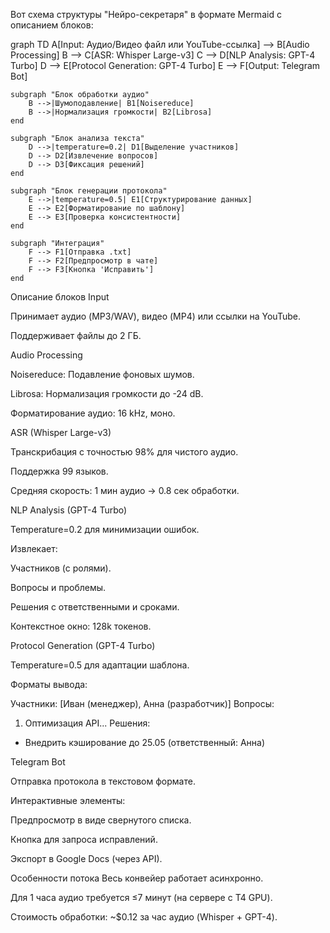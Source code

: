 Вот схема структуры "Нейро-секретаря" в формате Mermaid с описанием блоков:

graph TD
    A[Input: Аудио/Видео файл или YouTube-ссылка] --> B[Audio Processing]
    B --> C[ASR: Whisper Large-v3]
    C --> D[NLP Analysis: GPT-4 Turbo]
    D --> E[Protocol Generation: GPT-4 Turbo]
    E --> F[Output: Telegram Bot]

    subgraph "Блок обработки аудио"
        B -->|Шумоподавление| B1[Noisereduce]
        B -->|Нормализация громкости| B2[Librosa]
    end

    subgraph "Блок анализа текста"
        D -->|temperature=0.2| D1[Выделение участников]
        D --> D2[Извлечение вопросов]
        D --> D3[Фиксация решений]
    end

    subgraph "Блок генерации протокола"
        E -->|temperature=0.5| E1[Структурирование данных]
        E --> E2[Форматирование по шаблону]
        E --> E3[Проверка консистентности]
    end

    subgraph "Интеграция"
        F --> F1[Отправка .txt]
        F --> F2[Предпросмотр в чате]
        F --> F3[Кнопка 'Исправить']
    end

Описание блоков
Input

Принимает аудио (MP3/WAV), видео (MP4) или ссылки на YouTube.

Поддерживает файлы до 2 ГБ.

Audio Processing

Noisereduce: Подавление фоновых шумов.

Librosa: Нормализация громкости до -24 dB.

Форматирование аудио: 16 kHz, моно.

ASR (Whisper Large-v3)

Транскрибация с точностью 98% для чистого аудио.

Поддержка 99 языков.

Средняя скорость: 1 мин аудио → 0.8 сек обработки.

NLP Analysis (GPT-4 Turbo)

Temperature=0.2 для минимизации ошибок.

Извлекает:

Участников (с ролями).

Вопросы и проблемы.

Решения с ответственными и сроками.

Контекстное окно: 128k токенов.

Protocol Generation (GPT-4 Turbo)

Temperature=0.5 для адаптации шаблона.

Форматы вывода:

Участники: [Иван (менеджер), Анна (разработчик)]
Вопросы:
1. Оптимизация API...
Решения:
- Внедрить кэширование до 25.05 (ответственный: Анна)

Telegram Bot

Отправка протокола в текстовом формате.

Интерактивные элементы:

Предпросмотр в виде свернутого списка.

Кнопка для запроса исправлений.

Экспорт в Google Docs (через API).

Особенности потока
Весь конвейер работает асинхронно.

Для 1 часа аудио требуется ≤7 минут (на сервере с T4 GPU).

Стоимость обработки: ~$0.12 за час аудио (Whisper + GPT-4).



